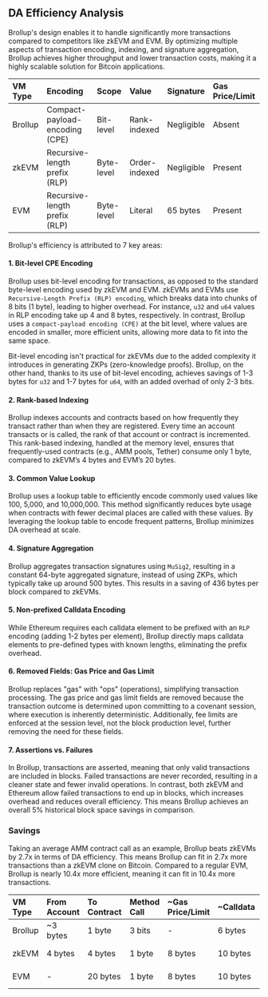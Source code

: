 ## DA Efficiency Analysis

Brollup's design enables it to handle significantly more transactions compared to competitors like zkEVM and EVM. By optimizing multiple aspects of transaction encoding, indexing, and signature aggregation, Brollup achieves higher throughput and lower transaction costs, making it a highly scalable solution for Bitcoin applications.

| VM Type | Encoding                        | Scope      | Value          | Signature   | Gas Price/Limit | Error-handling | Efficiency |
|:--------|:--------------------------------|:-----------|:---------------|:------------|:----------------|:---------------|:-----------|
| Brollup | Compact-payload-encoding (CPE)  | Bit-level  | Rank-indexed   | Negligible  | Absent          | Assertions     | 10.4x      |
| zkEVM   | Recursive-length prefix (RLP)   | Byte-level | Order-indexed  | Negligible  | Present         | Failures       | 3.8x       |
| EVM     | Recursive-length prefix (RLP)   | Byte-level | Literal        | 65 bytes    | Present         | Failures       | 1x         |

Brollup's efficiency is attributed to 7 key areas:

#### 1. Bit-level CPE Encoding
Brollup uses bit-level encoding for transactions, as opposed to the standard byte-level encoding used by zkEVM and EVM. zkEVMs and EVMs use `Recursive-Length Prefix (RLP) encoding`, which breaks data into chunks of 8 bits (1 byte), leading to higher overhead. For instance, `u32` and `u64` values in RLP encoding take up 4 and 8 bytes, respectively. In contrast, Brollup uses a `compact-payload encoding (CPE)` at the bit level, where values are encoded in smaller, more efficient units, allowing more data to fit into the same space. 

Bit-level encoding isn't practical for zkEVMs due to the added complexity it introduces in generating ZKPs (zero-knowledge proofs). Brollup, on the other hand,  thanks to its use of bit-level encoding, achieves savings of 1-3 bytes for `u32` and 1-7 bytes for `u64`, with an added overhad of only 2-3 bits.

#### 2. Rank-based Indexing
Brollup indexes accounts and contracts based on how frequently they transact rather than when they are registered. Every time an account transacts or is called, the rank of that account or contract is incremented. This rank-based indexing, handled at the memory level, ensures that frequently-used contracts (e.g., AMM pools, Tether) consume only 1 byte, compared to zkEVM’s 4 bytes and EVM’s 20 bytes.

#### 3. Common Value Lookup
Brollup uses a lookup table to efficiently encode commonly used values like 100, 5,000, and 10,000,000. This method significantly reduces byte usage when contracts with fewer decimal places are called with these values. By leveraging the lookup table to encode frequent patterns, Brollup minimizes DA overhead at scale.

#### 4. Signature Aggregation
Brollup aggregates transaction signatures using `MuSig2`, resulting in a constant 64-byte aggregated signature, instead of using ZKPs, which typically take up around 500 bytes. This results in a saving of 436 bytes per block compared to zkEVMs.

#### 5. Non-prefixed Calldata Encoding
While Ethereum requires each calldata element to be prefixed with an `RLP` encoding (adding 1-2 bytes per element), Brollup directly maps calldata elements to pre-defined types with known lengths, eliminating the prefix overhead.

#### 6. Removed Fields: Gas Price and Gas Limit
Brollup replaces "gas" with "ops" (operations), simplifying transaction processing. The gas price and gas limit fields are removed because the transaction outcome is determined upon committing to a covenant session, where execution is inherently deterministic. Additionally, fee limits are enforced at the session level, not the block production level, further removing the need for these fields.

#### 7. Assertions vs. Failures
In Brollup, transactions are asserted, meaning that only valid transactions are included in blocks. Failed transactions are never recorded, resulting in a cleaner state and fewer invalid operations. In contrast, both zkEVM and Ethereum allow failed transactions to end up in blocks, which increases overhead and reduces overall efficiency. This means Brollup achieves an overall 5% historical block space savings in comparison.

### Savings
Taking an average AMM contract call as an example, Brollup beats zkEVMs by 2.7x in terms of DA efficiency. This means Brollup can fit in 2.7x more transactions than a zkEVM clone on Bitcoin. Compared to a regular EVM, Brollup is nearly 10.4x more efficient, meaning it can fit in 10.4x more transactions.

| VM Type | From Account | To Contract | Method Call | ~Gas Price/Limit | ~Calldata    | Signature   | ~Size       | ~Savings    |
|:--------|:-------------|:------------|:------------|:-----------------|:-------------|:------------|:------------|:------------|
| Brollup | ~3 bytes     | 1 byte      | 3 bits      | -                | 6 bytes      | Negligible  | 10 bytes    | 94 bytes    |
| zkEVM   | 4 bytes      | 4 bytes     | 1 byte      | 8 bytes          | 10 bytes     | Negligible  | 27 bytes    | 77 bytes    |
| EVM     | -            | 20 bytes    | 1 byte      | 8 bytes          | 10 bytes     | 65 bytes    | 104 bytes   | -           |
